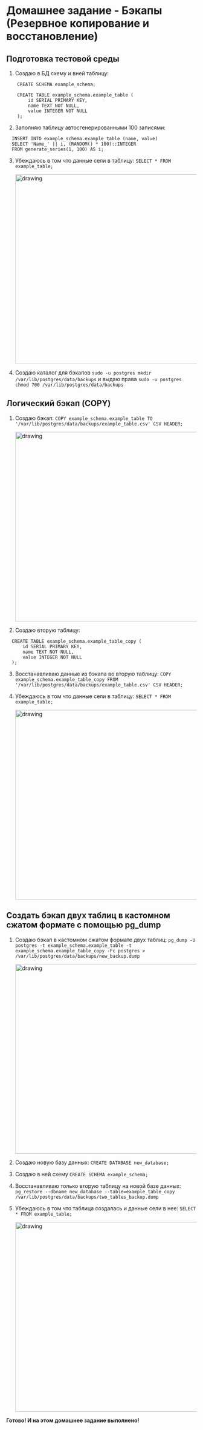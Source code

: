 # Домашнее задание - Бэкапы (Резервное копирование и восстановление)

## Подготовка тестовой среды

  1) Создаю в БД схему и вней таблицу: 
  ```
      CREATE SCHEMA example_schema;

      CREATE TABLE example_schema.example_table (
          id SERIAL PRIMARY KEY,
          name TEXT NOT NULL,
          value INTEGER NOT NULL
      );
  ```

  2) Заполняю таблицу автосгенерированными 100 записями:
  ```
    INSERT INTO example_schema.example_table (name, value)
    SELECT 'Name_' || i, (RANDOM() * 100)::INTEGER
    FROM generate_series(1, 100) AS i;
  ```

  3) Убеждаюсь в том что данные сели в таблицу: ``SELECT * FROM example_table;``

     <img src="https://github.com/user-attachments/assets/32727107-89b1-4439-8fb6-fc9867e0bcdd" alt="drawing" width="500"/>

  4) Создаю каталог для бэкапов ``sudo -u postgres mkdir /var/lib/postgres/data/backups`` и выдаю права ``sudo -u postgres chmod 700 /var/lib/postgres/data/backups``

## Логический бэкап (COPY)

  1) Создаю бэкап: ``COPY example_schema.example_table TO '/var/lib/postgres/data/backups/example_table.csv' CSV HEADER;``

     <img src="https://github.com/user-attachments/assets/0f8e1069-20f2-4b66-bdb9-a5d50596f111" alt="drawing" width="500"/>

  2) Создаю вторую таблицу:
  ```
    CREATE TABLE example_schema.example_table_copy (
        id SERIAL PRIMARY KEY,
        name TEXT NOT NULL,
        value INTEGER NOT NULL
    );
  ```

  3) Восстанавливаю данные из бэкапа во вторую таблицу: ``COPY example_schema.example_table_copy FROM '/var/lib/postgres/data/backups/example_table.csv' CSV HEADER;``
  4) Убеждаюсь в том что данные сели в таблицу: ``SELECT * FROM example_table;``

     <img src="https://github.com/user-attachments/assets/b336f3fb-eeaa-46e5-b999-c83af4a5d529" alt="drawing" width="500"/>

## Создать бэкап двух таблиц в кастомном сжатом формате с помощью pg_dump

  1) Создаю бэкап в кастомном сжатом формате двух таблиц: ``pg_dump -U postgres -t example_schema.example_table -t example_schema.example_table_copy -Fc postgres > /var/lib/postgres/data/backups/new_backup.dump``

      <img src="https://github.com/user-attachments/assets/1b838718-4bc5-43c5-ab56-f1deac778de2" alt="drawing" width="500"/>

  2) Создаю новую базу данных: ``CREATE DATABASE new_database;``
  3) Создаю в ней схему ``CREATE SCHEMA example_schema;``
  4) Восстанавливаю только вторую таблицу на новой базе данных: ``pg_restore --dbname new_database --table=example_table_copy /var/lib/postgres/data/backups/two_tables_backup.dump``
  5) Убеждаюсь в том что таблица создалась и данные сели в нее: ``SELECT * FROM example_table;``
  
      <img src="https://github.com/user-attachments/assets/cb60608c-0539-44c5-b292-a353741cc81a" alt="drawing" width="500"/>

**Готово! И на этом домашнее задание выполнено!**
